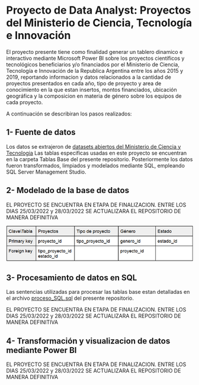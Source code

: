 # Proyecto de Data Analyst: Proyectos del Ministerio de Ciencia, Tecnología e Innovación

El proyecto presente tiene como finalidad generar un tablero dinamico e interactivo mediante Microsoft Power BI sobre los proyectos científicos y tecnológicos beneficiarios y/o financiados por el Ministerio de Ciencia, Tecnología e Innovación de la Republica Argentina entre los años 2015 y 2019, reportando informacion y datos relacionados a la cantidad de proyectos presentados en cada año, tipo de proyecto y area de conocimiento en la que estan insertos, montos financiados, ubicación geográfica y la composicion en materia de género sobre los equipos de cada proyecto. 

A continuación se describiran los pasos realizados:

## 1- Fuente de datos
Los datos se extrajeron de [datasets abiertos del Ministerio de Ciencia y Tecnologia](https://datasets.datos.mincyt.gob.ar/dataset/proyectos-de-ciencia-tecnologia-e-innovacion) Las tablas especificas usadas en este proyecto se encuentran en la carpeta Tablas Base del presente repositorio. Posteriormente
los datos fueron transformados, limpiados y modelados mediante SQL, empleando SQL Server Management Studio.

## 2- Modelado de la base de datos
EL PROYECTO SE ENCUENTRA EN ETAPA DE FINALIZACION. ENTRE LOS DIAS 25/03/2022 y 28/03/2022 SE ACTUALIZARA EL REPOSITORIO DE MANERA DEFINITIVA

![imagen](/imagenes_readme/tabla1.png)

## 3- Procesamiento de datos en SQL
Las sentencias utilizadas para procesar las tablas base estan detalladas en el archivo [proceso_SQL.sql](/proceso_SQL.sql) del presente repositorio.

EL PROYECTO SE ENCUENTRA EN ETAPA DE FINALIZACION. ENTRE LOS DIAS 25/03/2022 y 28/03/2022 SE ACTUALIZARA EL REPOSITORIO DE MANERA DEFINITIVA

## 4- Transformación y visualizacion de datos mediante Power BI
EL PROYECTO SE ENCUENTRA EN ETAPA DE FINALIZACION. ENTRE LOS DIAS 25/03/2022 y 28/03/2022 SE ACTUALIZARA EL REPOSITORIO DE MANERA DEFINITIVA





